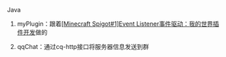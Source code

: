 Java

1. myPlugin：跟着[[Minecraft Spigot#1]Event Listener事件驱动：我的世界插件开发](https://www.bilibili.com/video/BV1A44y1N7Nd)做的

2. qqChat：通过cq-http接口将服务器信息发送到群
